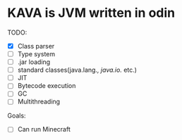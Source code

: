 # KAVA is JVM written in odin

TODO:
- [X] Class parser
- [ ] Type system
- [ ] .jar loading
- [ ] standard classes(java.lang.*, java.io.* etc.)
- [ ] JIT
- [ ] Bytecode execution
- [ ] GC
- [ ] Multithreading

Goals:
- [ ] Can run Minecraft
